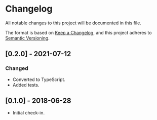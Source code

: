 
# Changelog
All notable changes to this project will be documented in this file.

The format is based on [Keep a Changelog](https://keepachangelog.com/en/1.0.0/),
and this project adheres to [Semantic Versioning](https://semver.org/spec/v2.0.0.html).



## [0.2.0] - 2021-07-12
### Changed
- Converted to TypeScript.
- Added tests.

## [0.1.0] - 2018-06-28
- Initial check-in.

